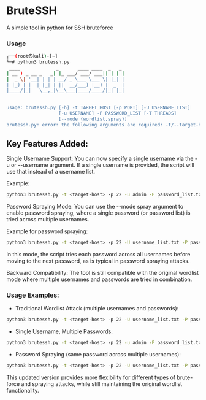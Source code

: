 # BruteSSH
A simple tool in python for SSH bruteforce

### Usage

```bash
┌──(root㉿kali)-[~]
└─# python3 brutessh.py                                                  
 ____             _       ____ ____  _   _ 
| __ ) _ __ _   _| |_ ___/ ___/ ___|| | | |                                  
|  _ \| '__| | | | __/ _ \___ \___ \| |_| |                                  
| |_) | |  | |_| | ||  __/___) |__) |  _  |                                  
|____/|_|   \__,_|\__\___|____/____/|_| |_|                                  
                                                                             
                                                                             
usage: brutessh.py [-h] -t TARGET_HOST [-p PORT] [-U USERNAME_LIST]
                   [-u USERNAME] -P PASSWORD_LIST [-T THREADS]
                   [--mode {wordlist,spray}]
brutessh.py: error: the following arguments are required: -t/--target-host, -P/--password-list
```

## Key Features Added:
Single Username Support: You can now specify a single username via the -u or --username argument. If a single username is provided, the script will use that instead of a username list.

Example:

```bash
python3 brutessh.py -t <target-host> -p 22 -u admin -P password_list.txt
```
Password Spraying Mode: You can use the --mode spray argument to enable password spraying, where a single password (or password list) is tried across multiple usernames.

Example for password spraying:

```bash
python3 brutessh.py -t <target-host> -p 22 -U username_list.txt -P password_list.txt --mode spray
``` 
In this mode, the script tries each password across all usernames before moving to the next password, as is typical in password spraying attacks.

Backward Compatibility: The tool is still compatible with the original wordlist mode where multiple usernames and passwords are tried in combination.

### Usage Examples:

- Traditional Wordlist Attack (multiple usernames and passwords):

```bash
python3 brutessh.py -t <target-host> -p 22 -U username_list.txt -P password_list.txt
```

- Single Username, Multiple Passwords:

```bash
python3 brutessh.py -t <target-host> -p 22 -u admin -P password_list.txt
```

- Password Spraying (same password across multiple usernames):

```bash
python3 brutessh.py -t <target-host> -p 22 -U username_list.txt -P password_list.txt --mode spray
```

This updated version provides more flexibility for different types of brute-force and spraying attacks, while still maintaining the original wordlist functionality.
